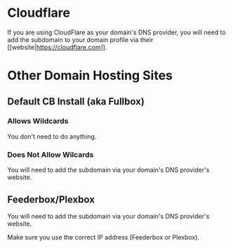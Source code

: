 
# Cloudflare

If you are using CloudFlare as your domain's DNS provider, you will need to add the subdomain to your domain profile via their [[website|https://cloudflare.com]]. 

# Other Domain Hosting Sites

## Default CB Install (aka Fullbox)

### Allows Wildcards

You don't need to do anything. 

### Does Not Allow Wilcards

You will need to add the subdomain via your domain's DNS provider's website.  


## Feederbox/Plexbox

You will need to add the subdomain via your domain's DNS provider's website. 

Make sure you use the correct IP address (Feederbox or Plexbox). 